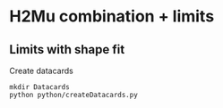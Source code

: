 # H2Mu combination + limits
## Limits with shape fit

Create datacards

    mkdir Datacards
    python python/createDatacards.py

